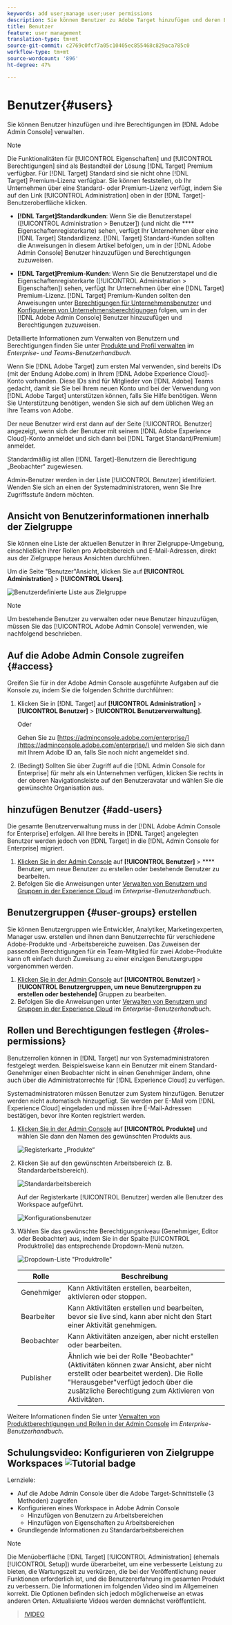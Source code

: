 ```yaml
---
keywords: add user;manage user;user permissions
description: Sie können Benutzer zu Adobe Target hinzufügen und deren Berechtigungen im Adobe Admin Console verwalten.
title: Benutzer
feature: user management
translation-type: tm+mt
source-git-commit: c2769c0fcf7a05c10405ec855468c829aca785c0
workflow-type: tm+mt
source-wordcount: '896'
ht-degree: 47%

---
```



# Benutzer{#users}

Sie können Benutzer hinzufügen und ihre Berechtigungen im [!DNL Adobe Admin Console] verwalten.

>[!NOTE]
>
>Die Funktionalitäten für [!UICONTROL Eigenschaften] und [!UICONTROL Berechtigungen] sind als Bestandteil der Lösung [!DNL Target] Premium verfügbar. Für [!DNL Target] Standard sind sie nicht ohne [!DNL Target] Premium-Lizenz verfügbar.
>Sie können feststellen, ob Ihr Unternehmen über eine Standard- oder Premium-Lizenz verfügt, indem Sie auf den Link [!UICONTROL Administration] oben in der [!DNL Target]-Benutzeroberfläche klicken.
>
>* **[!DNL Target]Standardkunden**: Wenn Sie die   Benutzerstapel ([!UICONTROL Administration > Benutzer]) (und nicht die  **** Eigenschaftenregisterkarte) sehen, verfügt Ihr Unternehmen über eine  [!DNL Target] Standardlizenz. [!DNL Target] Standard-Kunden sollten die Anweisungen in diesem Artikel befolgen, um in der [!DNL Adobe Admin Console] Benutzer hinzuzufügen und Berechtigungen zuzuweisen.
   >
   >
* **[!DNL Target]Premium-Kunden**: Wenn Sie die   Benutzerstapel und die   Eigenschaftenregisterkarte ([!UICONTROL Administration > Eigenschaften]) sehen, verfügt Ihr Unternehmen über eine  [!DNL Target] Premium-Lizenz. [!DNL Target] Premium-Kunden sollten den Anweisungen unter [Berechtigungen für Unternehmensbenutzer](/help/administrating-target/c-user-management/property-channel/property-channel.md) und [Konfigurieren von Unternehmensberechtigungen](/help/administrating-target/c-user-management/property-channel/properties-overview.md) folgen, um in der [!DNL Adobe Admin Console] Benutzer hinzuzufügen und Berechtigungen zuzuweisen.
>
>
Detaillierte Informationen zum Verwalten von Benutzern und Berechtigungen finden Sie unter [Produkte und Profil verwalten](https://helpx.adobe.com/enterprise/using/manage-products-and-profiles.html) im *Enterprise- und Teams-Benutzerhandbuch*.

Wenn Sie [!DNL Adobe Target] zum ersten Mal verwenden, sind bereits IDs (mit der Endung Adobe.com) in Ihrem [!DNL Adobe Experience Cloud]-Konto vorhanden. Diese IDs sind für Mitglieder von [!DNL Adobe] Teams gedacht, damit sie Sie bei Ihrem neuen Konto und bei der Verwendung von [!DNL Adobe Target] unterstützen können, falls Sie Hilfe benötigen. Wenn Sie Unterstützung benötigen, wenden Sie sich auf dem üblichen Weg an Ihre Teams von Adobe.

Der neue Benutzer wird erst dann auf der Seite [!UICONTROL Benutzer] angezeigt, wenn sich der Benutzer mit seinem [!DNL Adobe Experience Cloud]-Konto anmeldet und sich dann bei [!DNL Target Standard/Premium] anmeldet.

Standardmäßig ist allen [!DNL Target]-Benutzern die Berechtigung „Beobachter“ zugewiesen.

Admin-Benutzer werden in der Liste [!UICONTROL Benutzer] identifiziert. Wenden Sie sich an einen der Systemadministratoren, wenn Sie Ihre Zugriffsstufe ändern möchten.

## Ansicht von Benutzerinformationen innerhalb der Zielgruppe

Sie können eine Liste der aktuellen Benutzer in Ihrer Zielgruppe-Umgebung, einschließlich ihrer Rollen pro Arbeitsbereich und E-Mail-Adressen, direkt aus der Zielgruppe heraus Ansichten durchführen.

Um die Seite &quot;Benutzer&quot;Ansicht, klicken Sie auf **[!UICONTROL Administration]** > **[!UICONTROL Users]**.

![Benutzerdefinierte Liste aus Zielgruppe](/help/administrating-target/c-user-management/c-user-management/assets/user-list-target.png)

>[!NOTE]
>
>Um bestehende Benutzer zu verwalten oder neue Benutzer hinzuzufügen, müssen Sie das [!UICONTROL Adobe Admin Console] verwenden, wie nachfolgend beschrieben.

## Auf die Adobe Admin Console zugreifen {#access}

Greifen Sie für in der Adobe Admin Console ausgeführte Aufgaben auf die Konsole zu, indem Sie die folgenden Schritte durchführen:

1. Klicken Sie in [!DNL Target] auf **[!UICONTROL Administration]** > **[!UICONTROL Benutzer]** > **[!UICONTROL Benutzerverwaltung]**.

   Oder

   Gehen Sie zu [https://adminconsole.adobe.com/enterprise/](https://adminconsole.adobe.com/enterprise/) und melden Sie sich dann mit Ihrem Adobe ID an, falls Sie noch nicht angemeldet sind.

1. (Bedingt) Sollten Sie über Zugriff auf die [!DNL Admin Console for Enterprise] für mehr als ein Unternehmen verfügen, klicken Sie rechts in der oberen Navigationsleiste auf den Benutzeravatar und wählen Sie die gewünschte Organisation aus.

## hinzufügen Benutzer {#add-users}

Die gesamte Benutzerverwaltung muss in der [!DNL Adobe Admin Console for Enterprise] erfolgen. All Ihre bereits in [!DNL Target] angelegten Benutzer werden jedoch von [!DNL Target] in die [!DNL Admin Console for Enterprise] migriert.

1. [Klicken Sie in der Admin Console](/help/administrating-target/c-user-management/c-user-management/user-management.md#section_79796E0227D048F59BAE0AB02E544EBE) auf  **[!UICONTROL Benutzer]**  >  **** Benutzer, um neue Benutzer zu erstellen oder bestehende Benutzer zu bearbeiten.
1. Befolgen Sie die Anweisungen unter [Verwalten von Benutzern und Gruppen in der Experience Cloud](https://helpx.adobe.com/enterprise/help/users.html) im *Enterprise-Benutzerhandbuch*.

## Benutzergruppen {#user-groups} erstellen

Sie können Benutzergruppen wie Entwickler, Analytiker, Marketingexperten, Manager usw. erstellen und ihnen dann Benutzerrechte für verschiedene Adobe-Produkte und -Arbeitsbereiche zuweisen. Das Zuweisen der passenden Berechtigungen für ein Team-Mitglied für zwei Adobe-Produkte kann oft einfach durch Zuweisung zu einer einzigen Benutzergruppe vorgenommen werden.

1. [Klicken Sie in der Admin Console](/help/administrating-target/c-user-management/c-user-management/user-management.md#section_79796E0227D048F59BAE0AB02E544EBE) auf  **[!UICONTROL Benutzer]**  >  **[!UICONTROL Benutzergruppen, um neue Benutzergruppen zu erstellen oder bestehende]** Gruppen zu bearbeiten.
1. Befolgen Sie die Anweisungen unter [Verwalten von Benutzern und Gruppen in der Experience Cloud](https://helpx.adobe.com/enterprise/help/users.html) im *Enterprise-Benutzerhandbuch*.

## Rollen und Berechtigungen festlegen {#roles-permissions}

Benutzerrollen können in [!DNL Target] nur von Systemadministratoren festgelegt werden. Beispielsweise kann ein Benutzer mit einem Standard-Genehmiger einen Beobachter nicht in einen Genehmiger ändern, ohne auch über die Administratorrechte für [!DNL Experience Cloud] zu verfügen.

Systemadministratoren müssen Benutzer zum System hinzufügen. Benutzer werden nicht automatisch hinzugefügt. Sie werden per E-Mail vom [!DNL Experience Cloud] eingeladen und müssen ihre E-Mail-Adressen bestätigen, bevor ihre Konten registriert werden.

1. [Klicken Sie in der Admin Console](/help/administrating-target/c-user-management/c-user-management/user-management.md#section_79796E0227D048F59BAE0AB02E544EBE) auf **[!UICONTROL Produkte]** und wählen Sie dann den Namen des gewünschten Produkts aus.

   ![Registerkarte „Produkte“](/help/administrating-target/c-user-management/c-user-management/assets/workspace-publisher.png)

1. Klicken Sie auf den gewünschten Arbeitsbereich (z. B. Standardarbeitsbereich).

   ![Standardarbeitsbereich](/help/administrating-target/c-user-management/c-user-management/assets/default-workspace-new.png)

   Auf der Registerkarte [!UICONTROL Benutzer] werden alle Benutzer des Workspace aufgeführt.

   ![Konfigurationsbenutzer](/help/administrating-target/c-user-management/c-user-management/assets/configuration_users-new-publisher.png)

1. Wählen Sie das gewünschte Berechtigungsniveau (Genehmiger, Editor oder Beobachter) aus, indem Sie in der Spalte [!UICONTROL Produktrolle] das entsprechende Dropdown-Menü nutzen.

   ![Dropdown-Liste &quot;Produktrolle&quot;](/help/administrating-target/c-user-management/c-user-management/assets/product-role-new.png)

   | Rolle | Beschreibung |
   |--- |--- |
   | Genehmiger | Kann Aktivitäten erstellen, bearbeiten, aktivieren oder stoppen. |
   | Bearbeiter | Kann Aktivitäten erstellen und bearbeiten, bevor sie live sind, kann aber nicht den Start einer Aktivität genehmigen. |
   | Beobachter | Kann Aktivitäten anzeigen, aber nicht erstellen oder bearbeiten. |
   | Publisher | Ähnlich wie bei der Rolle &quot;Beobachter&quot;(Aktivitäten können zwar Ansicht, aber nicht erstellt oder bearbeitet werden). Die Rolle &quot;Herausgeber&quot;verfügt jedoch über die zusätzliche Berechtigung zum Aktivieren von Aktivitäten. |

Weitere Informationen finden Sie unter [Verwalten von Produktberechtigungen und Rollen in der Admin Console](https://helpx.adobe.com/enterprise/help/manage-permissions-and-roles.html) im *Enterprise-Benutzerhandbuch*.

## Schulungsvideo: Konfigurieren von Zielgruppe Workspaces ![Tutorial badge](/help/assets/tutorial.png)

Lernziele:

* Auf die Adobe Admin Console über die Adobe Target-Schnittstelle (3 Methoden) zugreifen
* Konfigurieren eines Workspace in Adobe Admin Console
   * Hinzufügen von Benutzern zu Arbeitsbereichen
   * Hinzufügen von Eigenschaften zu Arbeitsbereichen
* Grundlegende Informationen zu Standardarbeitsbereichen

>[!NOTE]
>
>Die Menüoberfläche [!DNL Target] [!UICONTROL Administration] (ehemals [!UICONTROL Setup]) wurde überarbeitet, um eine verbesserte Leistung zu bieten, die Wartungszeit zu verkürzen, die bei der Veröffentlichung neuer Funktionen erforderlich ist, und die Benutzererfahrung im gesamten Produkt zu verbessern. Die Informationen im folgenden Video sind im Allgemeinen korrekt. Die Optionen befinden sich jedoch möglicherweise an etwas anderen Orten. Aktualisierte Videos werden demnächst veröffentlicht.

>[!VIDEO](https://video.tv.adobe.com/v/19463/)
